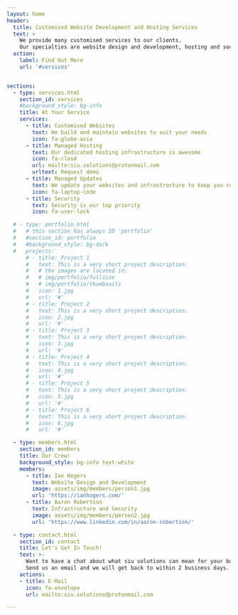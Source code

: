 ```yaml
---
layout: home
header:
  title: Customised Website Development and Hosting Services
  text: >
    We provide many customised services to our clients.
    Our specialties are website design and development, hosting and social media marketing.
  action:
    label: Find Out More
    url: '#services'


sections:
  - type: services.html
    section_id: services
    #background_style: bg-info
    title: At Your Service
    services:
      - title: Customised Websites
        text: We build and maintain websites to suit your needs
        icon: fa-globe-asia
      - title: Managed Hosting
        text: Our dedicated hosting infrastructure is awesome
        icon: fa-cloud
        url: mailto:siu.solutions@protonmail.com
        urltext: Request demo
      - title: Managed Updates
        text: We update your websites and infrastructure to keep you current.
        icon: fa-laptop-code
      - title: Security
        text: Security is our top priority
        icon: fa-user-lock

  # - type: portfolio.html
  #   # this section has always ID 'portfolio'
  #   #section_id: portfolio
  #   #background_style: bg-dark
  #   projects:
      # - title: Project 1
      #   text: This is a very short project description.
      #   # the images are located in:
      #   # img/portfolio/fullsize
      #   # img/portfolio/thumbnails
      #   icon: 1.jpg
      #   url: '#'
      # - title: Project 2
      #   text: This is a very short project description.
      #   icon: 2.jpg
      #   url: '#'
      # - title: Project 3
      #   text: This is a very short project description.
      #   icon: 3.jpg
      #   url: '#'
      # - title: Project 4
      #   text: This is a very short project description.
      #   icon: 4.jpg
      #   url: '#'
      # - title: Project 5
      #   text: This is a very short project description.
      #   icon: 5.jpg
      #   url: '#'
      # - title: Project 6
      #   text: This is a very short project description.
      #   icon: 6.jpg
      #   url: '#'

  - type: members.html
    section_id: members
    title: Our Crew!
    background_style: bg-info text-white
    members:
      - title: Ian Hogers
        text: Website Design and Development
        image: assets/img/members/person1.jpg
        url: 'https://ianhogers.com/'
      - title: Aaron Robertson
        text: Infrastructure and Security
        image: assets/img/members/person2.jpg
        url: 'https://www.linkedin.com/in/aaron-robertson/'

  - type: contact.html
    section_id: contact
    title: Let's Get In Touch!
    text: >-
      Want to have a chat about what siu solutions can mean for your business? 
      Send us an email and we will get back to within 2 business days.
    actions:
    - title: E-Mail
      icon: fa-envelope
      url: mailto:siu.solutions@protonmail.com

---
```

